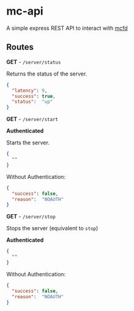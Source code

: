 # mc-api

A simple express REST API to interact with [mcfd](https://github.com/rdelrod/mcfd)


## Routes


**GET** - `/server/status`

Returns the status of the server.

```json
{
  "latency": 9,
  "success": true,
  "status":  "up"
}
```

**GET** - `/server/start`

**Authenticated**

Starts the server.

```json
{
  ""
}
```

Without Authentication:

```json
{
  "success": false,
  "reason":  "NOAUTH"
}
```

**GET** - `/server/stop`

Stops the server (equivalent to `stop`)

**Authenticated**

```json
{
  ""
}
```

Without Authentication:

```json
{
  "success": false,
  "reason":  "NOAUTH"
}
```
